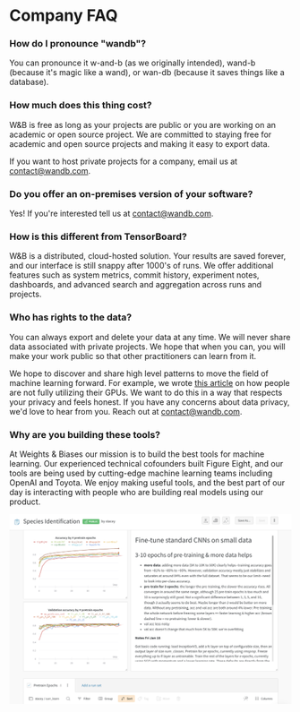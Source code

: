 # Company FAQ

### How do I pronounce "wandb"?

You can pronounce it w-and-b \(as we originally intended\), wand-b \(because it's magic like a wand\), or wan-db \(because it saves things like a database\).

### How much does this thing cost?

W&B is free as long as your projects are public or you are working on an academic or open source project. We are committed to staying free for academic and open source projects and making it easy to export data.

If you want to host private projects for a company, email us at [contact@wandb.com](mailto:contact@wandb.com).

### Do you offer an on-premises version of your software?

Yes! If you're interested tell us at [contact@wandb.com](mailto:contact@wandb.com).

### How is this different from TensorBoard?

W&B is a distributed, cloud-hosted solution. Your results are saved forever, and our interface is still snappy after 1000's of runs. We offer additional features such as system metrics, commit history, experiment notes, dashboards, and advanced search and aggregation across runs and projects.

### Who has rights to the data?

You can always export and delete your data at any time. We will never share data associated with private projects. We hope that when you can, you will make your work public so that other practitioners can learn from it.

We hope to discover and share high level patterns to move the field of machine learning forward. For example, we wrote [this article](https://www.wandb.com/articles/monitor-improve-gpu-usage-for-model-training) on how people are not fully utilizing their GPUs. We want to do this in a way that respects your privacy and feels honest. If you have any concerns about data privacy, we'd love to hear from you. Reach out at contact@wandb.com.

### Why are you building these tools?

At Weights & Biases our mission is to build the best tools for machine learning. Our experienced technical cofounders built Figure Eight, and our tools are being used by cutting-edge machine learning teams including OpenAI and Toyota. We enjoy making useful tools, and the best part of our day is interacting with people who are building real models using our product. 

![](../.gitbook/assets/image%20%2847%29.png)

